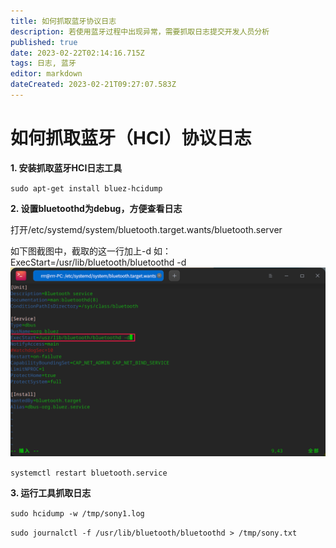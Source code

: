 ```yaml
---
title: 如何抓取蓝牙协议日志
description: 若使用蓝牙过程中出现异常，需要抓取日志提交开发人员分析
published: true
date: 2023-02-22T02:14:16.715Z
tags: 日志, 蓝牙
editor: markdown
dateCreated: 2023-02-21T09:27:07.583Z
---
```


# 如何抓取蓝牙（HCI）协议日志
**1. 安装抓取蓝牙HCI日志工具**

`sudo apt-get install bluez-hcidump`

**2. 设置bluetoothd为debug，方便查看日志**

打开/etc/systemd/system/bluetooth.target.wants/bluetooth.server

如下图截图中，截取的这一行加上-d 如：ExecStart=/usr/lib/bluetooth/bluetoothd -d
![截图_deepin-terminal_20220616103355.png](/for_trans/截图_deepin-terminal_20220616103355.png)

`systemctl restart bluetooth.service`

**3. 运行工具抓取日志**

`sudo hcidump -w /tmp/sony1.log`

`sudo journalctl -f /usr/lib/bluetooth/bluetoothd > /tmp/sony.txt`